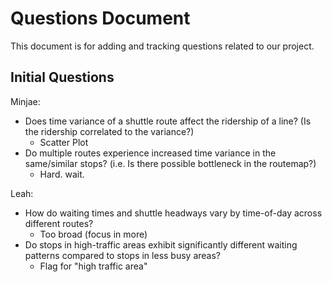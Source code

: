 # Questions Document

This document is for adding and tracking questions related to our project.

## Initial Questions

Minjae:
- Does time variance of a shuttle route affect the ridership of a line? (Is the ridership correlated to the variance?)
  - Scatter Plot
- Do multiple routes experience increased time variance in the same/similar stops? (i.e. Is there possible bottleneck in the routemap?)
  - Hard. wait.

Leah:
- How do waiting times and shuttle headways vary by time-of-day across different routes?
  - Too broad (focus in more)
- Do stops in high-traffic areas exhibit significantly different waiting patterns compared to stops in less busy areas?
  - Flag for "high traffic area"

